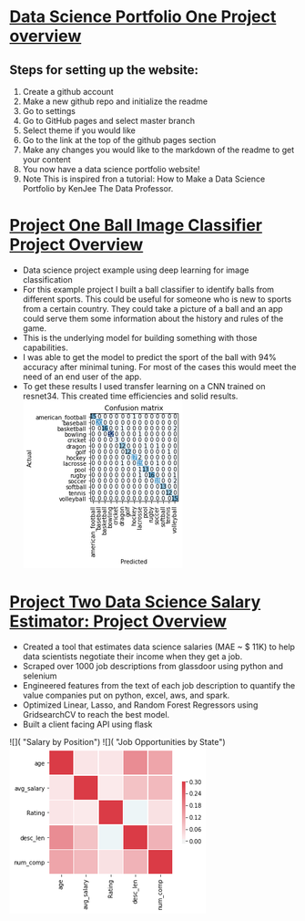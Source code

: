 # [Data Science Portfolio One Project overview](https://github.com/DataEngineeringGuru/Data-Science-Portfolio-One)

## Steps for setting up the website:
1.  Create a github account
2.  Make a new github repo and initialize the readme
3.  Go to settings 
4.  Go to GitHub pages and select master branch
5.  Select theme if you would like
6.  Go to the link at the top of the github pages section 
7.  Make any changes you would like to the markdown of the readme to get your content
8.  You now have a data science portfolio website!
9.  Note This is inspired fron a tutorial: How to Make a Data Science Portfolio by KenJee The Data Professor. 

# [Project One Ball Image Classifier Project Overview](https://github.com/PlayingNumbers/ball_image_classifier)
* Data science project example using deep learning for image classification 
* For this example project I built a ball classifier to identify balls from different sports. This could be useful for someone who is new to sports from a certain  country. They could take a picture of a ball and an app could serve them some information about the history and rules of the game. 
* This is the underlying model for building something with those capabilities. 
* I was able to get the model to predict the sport of the ball with 94% accuracy after minimal tuning. For most of the cases this would meet the need of an end user of the app. 
* To get these results I used transfer learning on a CNN trained on resnet34. This created time efficiencies and solid results. 
![](https://github.com/DataEngineeringGuru/Data-Guru/blob/master/images/matrix_results.png "matrix results")


# [Project Two Data Science Salary Estimator: Project Overview](https://github.com/PlayingNumbers/ds_salary_proj)
* Created a tool that estimates data science salaries (MAE ~ $ 11K) to help data scientists negotiate their income when they get a job.
* Scraped over 1000 job descriptions from glassdoor using python and selenium
* Engineered features from the text of each job description to quantify the value companies put on python, excel, aws, and spark. 
* Optimized Linear, Lasso, and Random Forest Regressors using GridsearchCV to reach the best model. 
* Built a client facing API using flask 

![]( "Salary by Position")
![](  "Job Opportunities by State")
![]( https://github.com/DataEngineeringGuru/Data-Guru/blob/master/images/correlation_visual.png "Correlations")
